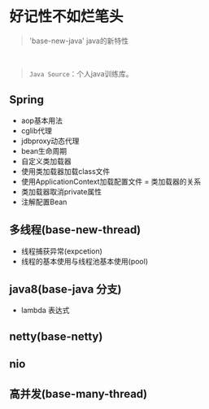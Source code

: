 # 好记性不如烂笔头
> 'base-new-java'  java的新特性

<div align="center">  

<img src="" width=""/> 
<br/>

</div><br>

> `Java Source`：个人java训练库。


## Spring

- aop基本用法
- cglib代理
- jdbproxy动态代理
- bean生命周期
- 自定义类加载器
- 使用类加载器加载class文件
- 使用ApplicationContext加载配置文件
= 类加载器的关系
- 类加载器取消private属性
- 注解配置Bean

## 多线程(base-new-thread)

- 线程捕获异常(expcetion)
- 线程的基本使用与线程池基本使用(pool)

## java8(base-java 分支)
- lambda 表达式

## netty(base-netty)

## nio
 
## 高并发(base-many-thread)

<br/>
